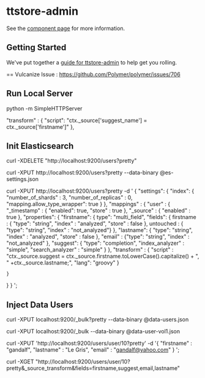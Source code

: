 ttstore-admin
================

See the [component page](http://jmorille.github.io/ttstore-admin) for more information.

## Getting Started

We've put together a [guide for ttstore-admin](http://www.polymer-project.org/docs/start/reusableelements.html) to help get you rolling.

== Vulcanize
Issue : https://github.com/Polymer/polymer/issues/706


## Run Local Server
python -m SimpleHTTPServer

"transform" : {
     "script": "ctx._source['suggest_name'] = ctx._source['firstname']"
   },

## Init Elasticsearch
 curl -XDELETE "http://localhost:9200/users?pretty"
  

curl -XPUT http://localhost:9200/users?pretty  --data-binary @es-settings.json
  
curl -XPUT http://localhost:9200/users?pretty -d '
{
"settings": {
    "index": {
     "number_of_shards" : 3,
     "number_of_replicas" : 0,
      "mapping.allow_type_wrapper": true
    }
  },
 "mappings" : { 
    "user" : {
        "_timestamp" : { "enabled": true, "store" : true },
        "_source" : { "enabled" : true },
        "properties": {
           "firstname": {
               type": "multi_field",
               "fields": {
                firstname : { "type": "string", "index" : "analyzed", "store" : false },
                untouched :  { "type": "string", "index" : "not_analyzed"}
            },
           "lastname": { "type": "string", "index" : "analyzed", "store" : false },
           "email" : {"type": "string", "index" : "not_analyzed" },
           "suggest": { "type": "completion", "index_analyzer" : "simple", "search_analyzer" : "simple" }
        },
        "transform" : {
            "script" : "ctx._source.suggest = ctx._source.firstname.toLowerCase().capitalize() + \", \" +ctx._source.lastname;", 
            "lang": "groovy"
        }

    }
  }
}
';


## Inject Data Users 
curl -XPUT localhost:9200/_bulk?pretty --data-binary @data-users.json

curl -XPUT localhost:9200/_bulk --data-binary @data-user-vol1.json

curl -XPUT 'http://localhost:9200/users/user/10?pretty' -d '{
    "firstname" : "gandalf",
    "lastname" : "Le Gris",
    "email" : "gandalf@yahoo.com"
}
';

curl -XGET "http://localhost:9200/users/user/10?pretty&_source_transform&fields=firstname,suggest,email,lastname"


 